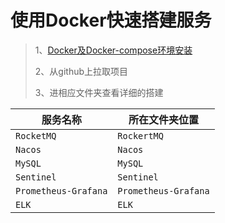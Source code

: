 # 使用Docker快速搭建服务

> 1、[Docker及Docker-compose环境安装](https://www.processon.com/mindmap/5f4787ef0791297ca41239db)
>
> 2、从github上拉取项目
>
> 3、进相应文件夹查看详细的搭建

|服务名称|所在文件夹位置|
|---------|---------|
|`RocketMQ`|`RockertMQ`|
|`Nacos`|`Nacos`|
|`MySQL`|`MySQL`|
|`Sentinel`|`Sentinel`|
|`Prometheus-Grafana`|`Prometheus-Grafana`|
|`ELK`|`ELK`|
